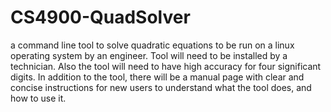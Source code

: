 # CS4900-QuadSolver
a command line tool to solve quadratic equations to be  run on a linux operating system by an engineer. Tool will need to be installed by a technician. Also the tool will need to have high accuracy for four significant digits. In addition to the tool, there will be a manual page with clear and concise instructions for new users to understand what the tool does, and how to use it.
